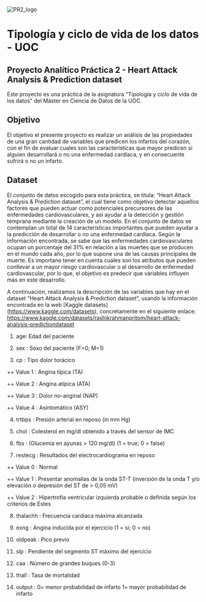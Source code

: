 ![PR2_logo](https://github.com/LuciaBlancV/Tipologia_PR2/assets/148953141/ab2348c8-a18e-47ef-81d1-6feca4de663d)

# Tipología y ciclo de vida de los datos - UOC
## Proyecto Analítico Práctica 2 - Heart Attack Analysis & Prediction dataset

Este proyecto es una práctica de la asignatura "Tipología y ciclo de vida de los datos" del Máster en Ciencia de Datos de la UOC.

## Objetivo
El objetivo el presente proyecto es realizar un análisis de las propiedades de una gran cantidad de variables que predicen los infartos del corazón, con el fin de evaluar cuales son las características que mayor predicen si alguien desarrollará o no una enfermedad cardíaca, y en consecuente sufrirá o no un infarto. 

## Dataset

El conjunto de datos escogido para esta práctica, se titula: “Heart Attack Analysis & Prediction dataset”, el cual tiene como objetivo detectar aquellos factores que pueden actuar como potenciales precursores de las enfermedades cardiovasculares, y así ayudar a la detección y gestión temprana mediante la creación de un modelo. En el conjunto de datos se contemplan un total de 14 características importantes que pueden ayudar a la predicción de desarrollar o no una enfermedad cardíaca. Según la información encontrada, se sabe que las enfermedades cardiovasculares ocupan un porcentaje del 31% en relación a las muertes que se producen en el mundo cada año, por lo que supone una de las causas principales de muerte. Es importane tener en cuenta cuales son los atributos que pueden conllevar a un mayor riesgo cardiovascular o al desarrollo de enfermedad cardiovascular, por lo que, el objetivo es predecir que variables influyen más en este desarrollo.

A continuación, realizamos la descripción de las variables que hay en el dataset “Heart Attack Analysis & Prediction dataset”, usando la información encontrada en la web [Kaggle datasets] (https://www.kaggle.com/datasets), concretamente en el siguiente enlace: https://www.kaggle.com/datasets/rashikrahmanpritom/heart-attack-analysis-predictiondataset

1. age: Edad del paciente

2. sex : Sexo del paciente (F=0; M=1)

3. cp : Tipo dolor torácico

++ Value 1 : Angina típica (TA)

++ Value 2 : Angina atípica (ATA)

++ Value 3 : Dolor no-anginal (NAP)

++ Value 4 : Asintomático (ASY)

4. trtbps : Presión arterial en reposo (in mm Hg)

5. chol : Colesterol en mg/dl obtenido a través del sensor de IMC

6. fbs : (Glucemia en ayunas > 120 mg/dl) (1 = true; 0 = false)

7. restecg : Resultados del electrocardiograma en reposo

++ Value 0 : Normal

++ Value 1 : Presentar anomalías de la onda ST-T (inversión de la onda T y/o elevación o depresión del ST de > 0,05 mV)

++ Value 2 : Hipertrofia ventricular izquierda probable o definida según los criterios de Estes

8. thalachh : Frecuencia cardiaca máxima alcanzada

9. exng : Angina inducida por el ejercicio (1 = si; 0 = no)

10. oldpeak : Pico previo

11. slp : Pendiente del segmento ST máximo del ejercicio

12. caa : Número de grandes buques (0-3)

13. thall : Tasa de mortalidad

14. output : 0= menor probabilidad de infarto 1= mayor probabilidad de infarto

